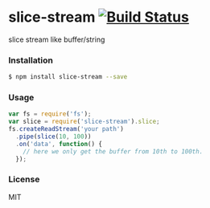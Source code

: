 
slice-stream [![Build Status](https://travis-ci.org/yorkie/slice-stream.svg?branch=master)](https://travis-ci.org/yorkie/koa-range)
==========================
slice stream like buffer/string

### Installation

```sh
$ npm install slice-stream --save
```

### Usage

```js
var fs = require('fs');
var slice = require('slice-stream').slice;
fs.createReadStream('your path')
  .pipe(slice(10, 100))
  .on('data', function() {
    // here we only get the buffer from 10th to 100th.
  });
```

### License

MIT
